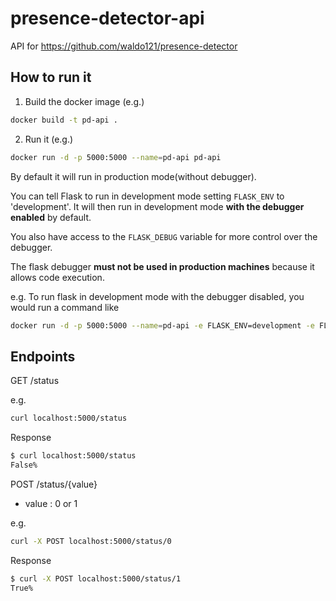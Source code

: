 # presence-detector-api
API for https://github.com/waldo121/presence-detector

## How to run it

1. Build the docker image (e.g.)
```bash
docker build -t pd-api .
```
2. Run it (e.g.)
```bash
docker run -d -p 5000:5000 --name=pd-api pd-api
```

By default it will run in production mode(without debugger).

You can tell Flask to run in development mode setting `FLASK_ENV` to 'development'. It will then run in development mode __with the debugger enabled__ by default.

You also have access to the `FLASK_DEBUG` variable for more control over the debugger.

The flask debugger __must not be used in production machines__ because it allows code execution.

e.g. To run flask in development mode with the debugger disabled, you would run a command like

```bash
docker run -d -p 5000:5000 --name=pd-api -e FLASK_ENV=development -e FLASK_DEBUG=0 pd-api
```

## Endpoints

GET /status

e.g.
```bash
curl localhost:5000/status
```

Response
```bash
$ curl localhost:5000/status
False%
```
POST /status/{value}

- value : 0 or 1

e.g.

```bash
curl -X POST localhost:5000/status/0
```

Response
```bash
$ curl -X POST localhost:5000/status/1
True%
```


